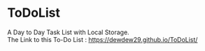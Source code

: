 # ToDoList
A Day to Day Task List with Local Storage.
<br>
The Link to this To-Do List : https://dewdew29.github.io/ToDoList/
